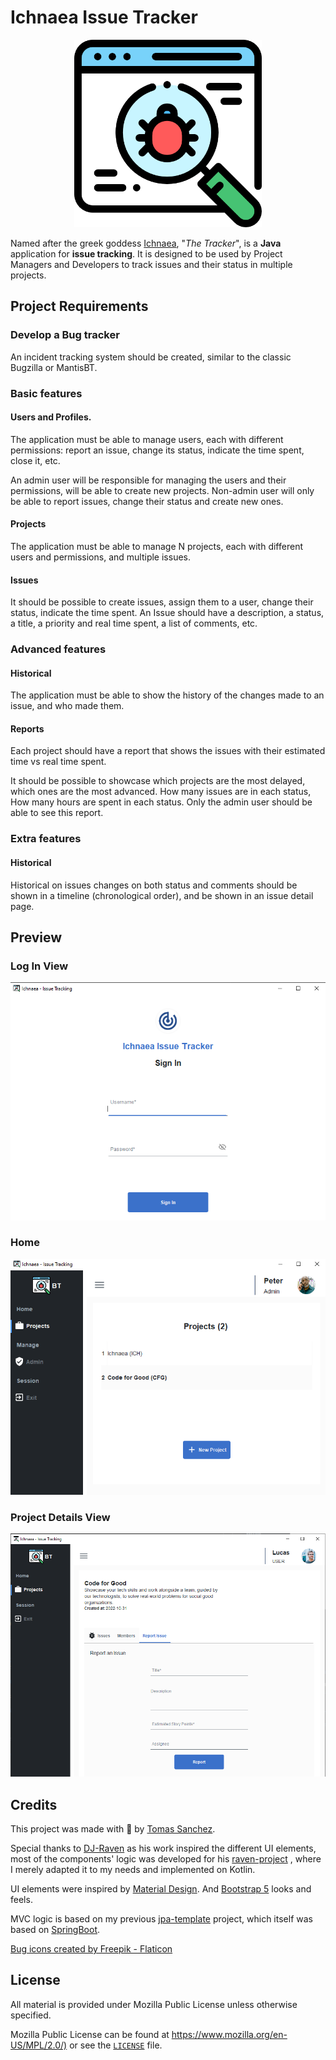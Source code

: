 # Ichnaea Issue Tracker

<p align="center">
    <img alt="Ichnaea Logo" height="300" src="src/main/resources/icon/ichnaea-icon.png" width="300"/>
</p>


Named after the greek goddess [Ichnaea](https://en.wikipedia.org/wiki/Ichnaea), "_The Tracker_", is a **Java**
application
for **issue tracking**. It is designed to be used by
Project Managers
and Developers to track
issues and their status in multiple projects.

## Project Requirements

### Develop a Bug tracker

An incident tracking system should be created, similar to the classic Bugzilla or MantisBT.

### Basic features

#### Users and Profiles.

The application must be able to manage users, each with different permissions: report an issue, change its status,
indicate the time spent, close it, etc.

An admin user will be responsible for managing the users and their permissions, will be able to create new projects.
Non-admin user will only be able to report issues, change their status and create new ones.

#### Projects

The application must be able to manage N projects, each with different users and permissions, and multiple issues.

#### Issues

It should be possible to create issues, assign them to a user, change their status, indicate the time spent. An Issue
should have a description, a status, a title, a priority and real time spent, a list of comments, etc.

### Advanced features

#### Historical

The application must be able to show the history of the changes made to an issue, and who made them.

#### Reports

Each project should have a report that shows the issues with their estimated time vs real time spent.

It should be possible to showcase which projects are the most delayed, which ones are the most advanced. How many issues
are in each status, How many hours are spent in each status. Only the admin user should be able to see this report.

### Extra features

#### Historical

Historical on issues changes on both status and comments should be shown in a timeline (chronological order), and be
shown in an issue detail page.

## Preview

### Log In View

<img src="assets/ichnaea-login.PNG" alt="Log In"/>

### Home

<img src="assets/ichnaea-home.PNG" alt="Home"/>

### Project Details View

<img src="assets/ichnaea-project-details.PNG" alt="Project Details"/>

## Credits

This project was made with 💙 by [Tomas Sanchez](https://github.com/tomasanchez).

Special thanks to [DJ-Raven](https://github.com/DJ-Raven) as his work inspired the different UI elements, most of the
components' logic was developed for his [raven-project](https://github.com/DJ-Raven/raven-project) , where I merely
adapted it to my needs and implemented on
Kotlin.

UI elements were inspired by [Material Design](https://material.io/design/).
And [Bootstrap 5](https://getbootstrap.com/docs/5.0/getting-started/introduction/) looks and feels.

MVC logic is based on my previous [jpa-template](https://github.com/tomasanchez/jpa-template) project, which
itself was based
on [SpringBoot](https://spring.io/projects/spring-boot).

<a href="https://www.flaticon.com/free-icons/bug" title="bug icons">Bug icons created by Freepik - Flaticon</a>

## License

All material is provided under Mozilla Public License unless otherwise specified.

Mozilla Public License can be found at <https://www.mozilla.org/en-US/MPL/2.0/)> or see the [`LICENSE`](LICENSE) file.